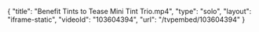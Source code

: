 {
    "title": "Benefit Tints to Tease Mini Tint Trio.mp4",
    "type": "solo",
    "layout": "iframe-static",
    "videoId": "103604394",
    "url": "\/tvpembed\/103604394"
}